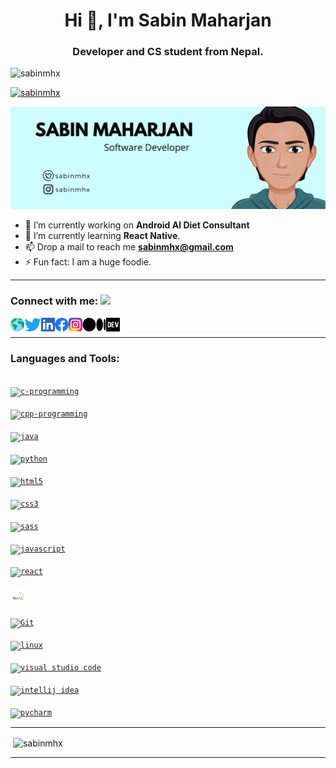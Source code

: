<h1 align="center">Hi 👋, I'm Sabin Maharjan</h1>
<h3 align="center">Developer and CS student from Nepal.</h3>

<p align="left"> <img src="https://komarev.com/ghpvc/?username=sabinmhx&label=Profile%20views&color=0e75b6&style=flat" alt="sabinmhx" /> </p>
<p align="left"> <a href="https://twitter.com/sabinmhx" target="blank"><img src="https://img.shields.io/twitter/follow/sabinmhx?logo=twitter&style=for-the-badge" alt="sabinmhx" /></a> </p>

![sabinmhx](assets/sabinmhx.png)

- 🔭 I’m currently working on **Android AI Diet Consultant**
- 🌱 I’m currently learning **React Native**.
- 📫 Drop a mail to reach me [**sabinmhx@gmail.com**][gmail]
- ⚡ Fun fact: I am a huge foodie.

---

### Connect with me: <img src="https://media.giphy.com/media/LnQjpWaON8nhr21vNW/giphy.gif" height="32">

[<img align="left" alt="SabinMaharjan" height="22px" src="./assets/Web.png" />][website]
[<img align="left" alt="SabinMaharjan | Twitter" height="22px" src="./assets/Twitter.png" />][twitter]
[<img align="left" alt="SabinMaharjan | LinkedIn" height="22px" src="./assets/LinkedIn.png" />][linkedin]
[<img align="left" alt="SabinMaharjan | Facebook" height="22px" src="./assets/Facebook.png" />][facebook]
[<img align="left" alt="SabinMaharjan | Instagram" height="22px" src="./assets/Instagram.png" />][instagram]
[<img align="left" alt="SabinMaharjan | Medium" height="22px" src="./assets/Medium.png" />][medium]
[<img align="left" alt="SabinMaharjan | Dev" height="22px" src="./assets/Dev.png" />][dev]

<br/>

---

### Languages and Tools:
[<code>
<img alt="c-programming" width="26px" src="https://img.icons8.com/color/240/000000/c-programming.png">
</code>](https://cprogramming.com)
[<code>
<img alt="cpp-programming" width="26px" src="https://img.icons8.com/color/48/000000/c-plus-plus-logo.png">
</code>](https://www.w3schools.com/cpp/)
[<code>
<img alt="java" width="26px" src="https://img.icons8.com/color/240/000000/java-coffee-cup-logo.png">
</code>](https://java.com)
[<code>
<img alt="python" width="26px" src="https://img.icons8.com/color/240/000000/python.png">
</code>](https://www.python.org/)
[<code>
<img alt="html5" width="26px" src="https://img.icons8.com/color/240/000000/html-5.png">
</code>](https://developer.mozilla.org/en-US/docs/Web/HTML)
[<code>
<img alt="css3" width="26px" src="https://img.icons8.com/color/240/000000/css3.png">
</code>](https://developer.mozilla.org/en-US/docs/Web/CSS)
[<code>
<img alt="sass" width="26px" src="https://img.icons8.com/color/240/000000/sass.png">
</code>](https://sass-lang.com/)
[<code>
<img alt="javascript" width="26px" src="https://img.icons8.com/color/240/000000/javascript.png" />
</code>](https://developer.mozilla.org/en-US/docs/Web/JavaScript)
[<code>
<img alt="react" width="26px" src="https://img.icons8.com/color/240/000000/react-native.png" />
</code>](https://reactjs.org/)
[<code>
<img alt="MySQL" width="26px" src="https://raw.githubusercontent.com/github/explore/80688e429a7d4ef2fca1e82350fe8e3517d3494d/topics/mysql/mysql.png">
</code>](https://dev.mysql.com/)
[<code>
<img alt="Git" width="26px" src="https://img.icons8.com/color/240/000000/git.png">
</code>](https://git-scm.com/)
[<code>
<img alt="linux" width="26px" src="https://img.icons8.com/color/96/000000/linux.png">
</code>](https://www.kernel.org/)
[<code>
<img alt="visual studio code" width="26px" src="https://img.icons8.com/fluent/240/000000/visual-studio-code-2019.png" />
</code>](https://code.visualstudio.com/)
[<code>
<img alt="intellij idea" width="26px" src="https://img.icons8.com/color/240/000000/intellij-idea.png" />
</code>](https://www.jetbrains.com/idea/)
[<code>
<img alt="pycharm" width="26px" src="https://img.icons8.com/color/240/000000/pycharm.png" />
</code>](https://www.jetbrains.com/pycharm/)

---

<p>&nbsp;<img align="center" src="https://github-readme-stats.vercel.app/api?username=sabinmhx&show_icons=true&locale=en" alt="sabinmhx" /></p>

---

[website]: https://sabinmaharjan8.com.np
[linkedin]: https://www.linkedin.com/in/sabinmhx
[medium]: https://medium.com/@sabinmhx
[dev]: https://dev.to/sabinmhx
[gmail]: mailto:sabinmhx@gmail.com
[twitter]: https://twitter.com/sabinmhx
[facebook]: https://www.facebook.com/sabinmhx
[instagram]: https://www.instagram.com/sabinmhx

